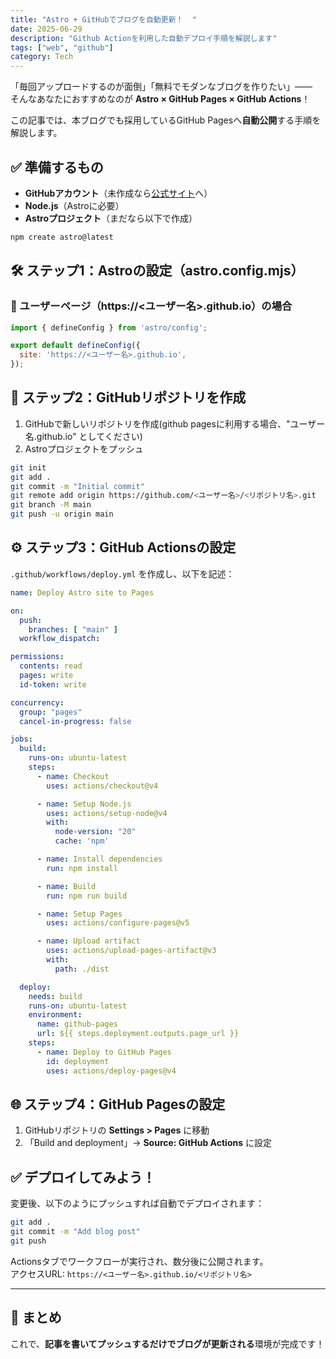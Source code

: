 ```yaml
---
title: "Astro + GitHubでブログを自動更新！  "
date: 2025-06-29
description: "Github Actionを利用した自動デプロイ手順を解説します"
tags: ["web", "github"]
category: Tech
---
```


「毎回アップロードするのが面倒」「無料でモダンなブログを作りたい」——  
そんなあなたにおすすめなのが **Astro × GitHub Pages × GitHub Actions**！

この記事では、本ブログでも採用しているGitHub Pagesへ**自動公開**する手順を解説します。

## ✅ 準備するもの
- **GitHubアカウント**（未作成なら[公式サイト](https://github.com)へ）  
- **Node.js**（Astroに必要）  
- **Astroプロジェクト**（まだなら以下で作成）

```bash
npm create astro@latest
```

## 🛠 ステップ1：Astroの設定（astro.config.mjs）

### 🔹 ユーザーページ（https://<ユーザー名>.github.io）の場合

```js
import { defineConfig } from 'astro/config';

export default defineConfig({
  site: 'https://<ユーザー名>.github.io',
});
```

## 📁 ステップ2：GitHubリポジトリを作成

1. GitHubで新しいリポジトリを作成(github pagesに利用する場合、"ユーザー名.github.io" としてください)
2. Astroプロジェクトをプッシュ

```bash
git init
git add .
git commit -m "Initial commit"
git remote add origin https://github.com/<ユーザー名>/<リポジトリ名>.git
git branch -M main
git push -u origin main
```

## ⚙️ ステップ3：GitHub Actionsの設定

`.github/workflows/deploy.yml` を作成し、以下を記述：

```yaml
name: Deploy Astro site to Pages

on:
  push:
    branches: [ "main" ]
  workflow_dispatch:

permissions:
  contents: read
  pages: write
  id-token: write

concurrency:
  group: "pages"
  cancel-in-progress: false

jobs:
  build:
    runs-on: ubuntu-latest
    steps:
      - name: Checkout
        uses: actions/checkout@v4

      - name: Setup Node.js
        uses: actions/setup-node@v4
        with:
          node-version: "20"
          cache: 'npm'

      - name: Install dependencies
        run: npm install

      - name: Build
        run: npm run build

      - name: Setup Pages
        uses: actions/configure-pages@v5

      - name: Upload artifact
        uses: actions/upload-pages-artifact@v3
        with:
          path: ./dist

  deploy:
    needs: build
    runs-on: ubuntu-latest
    environment:
      name: github-pages
      url: ${{ steps.deployment.outputs.page_url }}
    steps:
      - name: Deploy to GitHub Pages
        id: deployment
        uses: actions/deploy-pages@v4
```

## 🌐 ステップ4：GitHub Pagesの設定

1. GitHubリポジトリの **Settings > Pages** に移動  
2. 「Build and deployment」→ **Source: GitHub Actions** に設定  

## ✅ デプロイしてみよう！

変更後、以下のようにプッシュすれば自動でデプロイされます：

```bash
git add .
git commit -m "Add blog post"
git push
```

Actionsタブでワークフローが実行され、数分後に公開されます。  
アクセスURL: `https://<ユーザー名>.github.io/<リポジトリ名>`

---

## 🎉 まとめ

これで、**記事を書いてプッシュするだけでブログが更新される**環境が完成です！  

